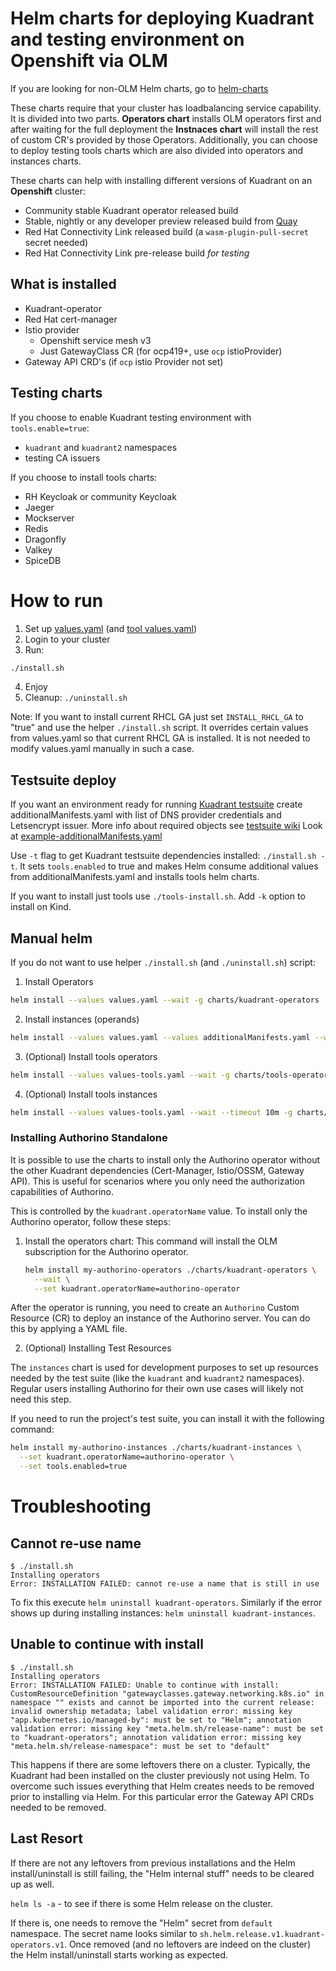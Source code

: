 # Helm charts for deploying Kuadrant and testing environment on Openshift via OLM

If you are looking for non-OLM Helm charts, go to [helm-charts](https://github.com/Kuadrant/helm-charts)

These charts require that your cluster has loadbalancing service capability. It is divided into two parts. 
**Operators chart** installs OLM operators first and after waiting for the full deployment the **Instnaces chart** will 
install the rest of custom CR's provided by those Operators. Additionally, you can choose to deploy testing tools charts
which are also divided into operators and instances charts.

These charts can help with installing different versions of Kuadrant on an **Openshift** cluster:
- Community stable Kuadrant operator released build
- Stable, nightly or any developer preview released build from [Quay](https://quay.io/repository/kuadrant/kuadrant-operator-catalog?tab=tags)
- Red Hat Connectivity Link released build (a `wasm-plugin-pull-secret` secret needed)
- Red Hat Connectivity Link pre-release build _for testing_

## What is installed

- Kuadrant-operator
- Red Hat cert-manager
- Istio provider
  - Openshift service mesh v3
  - Just GatewayClass CR (for ocp419+, use `ocp` istioProvider)
- Gateway API CRD's (if `ocp` istio Provider not set)

## Testing charts

If you choose to enable Kuadrant testing environment with `tools.enable=true`:
- `kuadrant` and `kuadrant2` namespaces
- testing CA issuers

If you choose to install tools charts:

- RH Keycloak or community Keycloak
- Jaeger
- Mockserver
- Redis
- Dragonfly
- Valkey
- SpiceDB

# How to run

1. Set up [values.yaml](./values.yaml) (and [tool values.yaml](values-tools.yaml))
2. Login to your cluster
3. Run:
```sh
./install.sh
```
4. Enjoy
5. Cleanup: `./uninstall.sh`

Note: If you want to install current RHCL GA just set `INSTALL_RHCL_GA` to "true" and use the helper 
`./install.sh` script. It overrides certain values from values.yaml so that current RHCL GA is installed. 
It is not needed to modify values.yaml manually in such a case.

## Testsuite deploy

If you want an environment ready for running [Kuadrant testsuite](https://github.com/Kuadrant/testsuite) 
create additionalManifests.yaml with list of DNS provider credentials and Letsencrypt issuer. 
More info about required objects see [testsuite wiki](https://github.com/Kuadrant/testsuite/wiki/Guide-to-prepare-Openshift-cluster-to-run-testsuite)
Look at [example-additionalManifests.yaml](./example-additionalManifests.yaml)

Use `-t` flag to get Kuadrant testsuite dependencies installed: `./install.sh -t`. It sets `tools.enabled` to true 
and makes Helm consume additional values from additionalManifests.yaml and installs tools helm charts.

If you want to install just tools use `./tools-install.sh`. Add `-k` option to install on Kind.

## Manual helm

If you do not want to use helper `./install.sh` (and `./uninstall.sh`) script:

1. Install Operators
```sh
helm install --values values.yaml --wait -g charts/kuadrant-operators
```
2. Install instances (operands)
```sh
helm install --values values.yaml --values additionalManifests.yaml --wait -g charts/kuadrant-instances
```

3. (Optional) Install tools operators
```sh
helm install --values values-tools.yaml --wait -g charts/tools-operators
```

4. (Optional) Install tools instances
```sh
helm install --values values-tools.yaml --wait --timeout 10m -g charts/tools-instances
```

### Installing Authorino Standalone

It is possible to use the charts to install only the Authorino operator without the other Kuadrant dependencies (Cert-Manager, Istio/OSSM, Gateway API). 
This is useful for scenarios where you only need the authorization capabilities of Authorino.

This is controlled by the `kuadrant.operatorName` value. 
To install only the Authorino operator, follow these steps:

1.  Install the operators chart:
    This command will install the OLM subscription for the Authorino operator.
    ```sh
    helm install my-authorino-operators ./charts/kuadrant-operators \
      --wait \
      --set kuadrant.operatorName=authorino-operator
    ```

After the operator is running, you need to create an `Authorino` Custom Resource (CR) to deploy an instance of the Authorino server. 
You can do this by applying a YAML file.

2. (Optional) Installing Test Resources

The `instances` chart is used for development purposes to set up resources needed by the test suite (like the `kuadrant` and `kuadrant2` namespaces). 
Regular users installing Authorino for their own use cases will likely not need this step.

If you need to run the project's test suite, you can install it with the following command:
```sh
helm install my-authorino-instances ./charts/kuadrant-instances \
  --set kuadrant.operatorName=authorino-operator \
  --set tools.enabled=true  
```

# Troubleshooting

## Cannot re-use name

```
$ ./install.sh 
Installing operators
Error: INSTALLATION FAILED: cannot re-use a name that is still in use
```
To fix this execute `helm uninstall kuadrant-operators`. Similarly if the error shows up during installing instances: `helm uninstall kuadrant-instances`.

## Unable to continue with install

```
$ ./install.sh 
Installing operators
Error: INSTALLATION FAILED: Unable to continue with install: CustomResourceDefinition "gatewayclasses.gateway.networking.k8s.io" in namespace "" exists and cannot be imported into the current release: invalid ownership metadata; label validation error: missing key "app.kubernetes.io/managed-by": must be set to "Helm"; annotation validation error: missing key "meta.helm.sh/release-name": must be set to "kuadrant-operators"; annotation validation error: missing key "meta.helm.sh/release-namespace": must be set to "default"
```
This happens if there are some leftovers there on a cluster. Typically, the Kuadrant had been installed on the cluster previously not using Helm. To overcome such issues everything that Helm creates needs to be removed prior to installing via Helm. For this particular error the Gateway API CRDs needed to be removed.

## Last Resort
If there are not any leftovers from previous installations and the Helm install/uninstall is still failing, the "Helm internal stuff" needs to be cleared up as well.

`helm ls -a` - to see if there is some Helm release on the cluster.

If there is, one needs to remove the "Helm" secret from `default` namespace. The secret name looks similar to `sh.helm.release.v1.kuadrant-operators.v1`. Once removed (and no leftovers are indeed on the cluster) the Helm install/uninstall starts working as expected.
